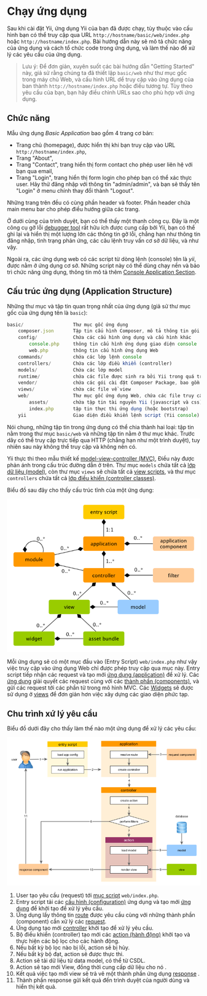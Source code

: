 Chạy ứng dụng
====================

Sau khi cài đặt Yii, ứng dụng Yii của bạn đã được chạy, tùy thuộc vào cấu hình bạn có thể truy cập qua URL `http://hostname/basic/web/index.php`
hoặc `http://hostname/index.php`. Bài hướng dẫn này sẽ mô tả chức năng của ứng dụng và cách tổ chức code trong ứng dụng,
và làm thế nào để xử lý các yêu cầu của ứng dụng.

> Lưu ý: Để đơn giản, xuyên suốt các bài hướng dẫn "Getting Started" này, giả sử rằng chúng ta đã thiết lập `basic/web`
  như thư mục gốc trong máy chủ Web, và cấu hình URL dể truy cập vào ứng dụng của ban thành
  `http://hostname/index.php` hoặc điều tương tự. Tùy theo yêu cầu của bạn, bạn hãy điều chình 
  URLs sao cho phù hợp với ứng dụng.


Chức năng <span id="functionality"></span>
-------------

Mẫu ứng dụng *Basic Application* bao gồm 4 trang cơ bản:

* Trang chủ (homepage), được hiển thị khi bạn truy cập vào URL `http://hostname/index.php`,
* Trang "About",
* Trang "Contact", trang hiển thị form contact cho phép user liên hệ với bạn qua email,
* Trang "Login", trang hiển thị form login cho phép bạn có thể xác thực user. Hãy thử đăng nhập với
  thông tin "admin/admin", và bạn sẽ thấy tên "Login" ở menu chính thay đổi thành "Logout".

Những trang trên đều có cùng phần header và footer. Phần header chứa main menu bar cho phép điều hướng giữa các trang.

Ở dưới cùng của trình duyệt, bạn có thể thấy một thanh công cụ. Đây là một công cụ gỡ lỗi [debugger tool](tool-debugger.md) rất hữu ích
được cung cấp bởi Yii, bạn có thể ghi lại và hiển thị một lượng lớn các thông tin gỡ lỗi, 
chẳng hạn như thông tin đăng nhập, tình trạng phản ứng, các câu lệnh truy vấn cơ sở dữ liệu, và như vậy.

Ngoài ra, các ứng dụng web có các script từ dòng lệnh (console) tên là *yii*, được nằm ở ứng dụng cơ sở. 
Những script này có thể dùng chạy nền và bảo trì chức năng ứng dụng, thông tin mô tả thêm [Console Application Section](tutorial-console.md).


Cấu trúc ứng dụng (Application Structure) <span id="application-structure"></span>
---------------------

Những thư mục và tập tin quan trọng nhất của ứng dụng (giả sử thư mục gốc của ứng dụng tên là `basic`):

```js
basic/                  Thư mục gốc ứng dụng
    composer.json       Tập tin cấu hình Composer, mô tả thông tin gói
    config/             Chứa các cấu hình ứng dụng và cấu hình khác
        console.php     thông tin cấu hình ứng dụng giao diện console
        web.php         thông tin cấu hình ứng dụng Web
    commands/           chứa các lớp lệnh console
    controllers/        Chứa các lớp điều khiển (controller)
    models/             Chứa các lớp model
    runtime/            chứa các file được sinh ra bởi Yii trong quá trình chạy, chẳng hạn như đăng nhập và file của bộ nhớ cache
    vendor/             chứa các gói cài đặt Composer Package, bao gồm cả Yii framework
    views/              chứa các file về view
    web/                Thư mục gốc ứng dụng Web, chứa các file truy cập Web
        assets/         chứa tập tin tài nguyên Yii (javascript và css)
        index.php       tập tin thực thi ứng dụng (hoặc bootstrap)
    yii                 Giao diện điều khiển lệnh script (Yii console)
```

Nói chung, những tập tin trong ứng dụng có thể chia thành hai loại: tập tin nằm trong thư mục `basic/web` và những tập
tin nằm ở thư mục khác. Trước dây có thể truy cập trực tiếp qua HTTP (chẳng hạn như một trình duyệt), tuy nhiên sau này không thể truy cập và không nên có.

Yii thực thi theo mẫu thiết kế [model-view-controller (MVC)](http://wikipedia.org/wiki/Model-view-controller),
Điều này được phản ánh trong cấu trúc đường dẫn ở trên. Thư mục `models` chứa tất cả [lớp dữ liệu (model)](structure-models.md),
còn thư mục `views` sẽ chứa tất cả [view scripts](structure-views.md), và thư mục `controllers` chứa tất cả
[lớp điều khiển (controller classes)](structure-controllers.md).

Biểu đồ sau đây cho thấy cấu trúc tĩnh của một ứng dụng:

![Static Structure of Application](images/application-structure.png)

Mỗi ứng dụng sẽ có một mục đầu vào (Entry Script) `web/index.php` như vậy việc truy cập vào ứng dụng Web chỉ được phép truy cập qua mục này.
Entry script tiếp nhận các request và tạo mới [ứng dụng (application)](structure-applications.md) để xử lý.
Các [ứng dụng](structure-applications.md) giải quyết các request cùng với các [thành phần (components)](concept-components.md),
và gửi các request tới các phần tử trong mô hình MVC. Các [Widgets](structure-widgets.md) sẽ được sử dụng ở [views](structure-views.md)
để đơn giản hơn việc xây dựng các giao diện phức tạp.


Chu trình xứ lý yêu cầu <span id="request-lifecycle"></span>
-----------------

Biểu đồ dưới đây cho thấy làm thế nào một ứng dụng để xử lý các yêu cầu:

![Request Lifecycle](images/request-lifecycle.png)

1. User tạo yêu cầu (request) tới [mục script](structure-entry-scripts.md) `web/index.php`.
2. Entry script tải các [cấu hình (configuration)](concept-configurations.md) ứng dụng và tạo mới
   [ứng dụng](structure-applications.md) để khởi tạo để xử lý yêu cầu.
3. Ứng dụng lấy thông tin [route](runtime-routing.md) được yêu cầu cùng với những thành phần (component)
   cần xử lý các [request](runtime-requests.md).
4. Ứng dụng tạo mới [controller](structure-controllers.md) khởi tạo để xử lý yêu cầu.
5. Bộ điều khiển (controller) tạo mới các [action (hành động)](structure-controllers.md) khởi tạo và thực hiện các bộ lọc cho các hành động.
6. Nếu bất kỳ bộ lọc nào bị lỗi, action sẽ bị hủy.
7. Nếu bất kỳ bộ đạt, action sẽ được thực thi.
8. Action sẽ tải dữ liệu từ data model, có thể từ CSDL.
9. Action sẽ tạo mới View, đồng thời cung cấp dữ liệu cho nó .
10. Kết quả việc tạo mới view sẽ trả vê một thành phần ứng dụng [response](runtime-responses.md) .
11. Thành phần response gửi kết quả đến trình duyệt của người dùng và hiển thị kết quả.

